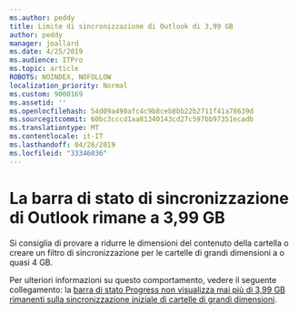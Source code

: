 ```yaml
---
ms.author: peddy
title: Limite di sincronizzazione di Outlook di 3,99 GB
author: peddy
manager: joallard
ms.date: 4/25/2019
ms.audience: ITPro
ms.topic: article
ROBOTS: NOINDEX, NOFOLLOW
localization_priority: Normal
ms.custom: 9000169
ms.assetid: ''
ms.openlocfilehash: 54d09a490afc4c9b8ceb8bb22b2711f41a78639d
ms.sourcegitcommit: 60bc3cccd1aa81340143cd27c597bb97351ecadb
ms.translationtype: MT
ms.contentlocale: it-IT
ms.lasthandoff: 04/26/2019
ms.locfileid: "33346036"
---
```

# <a name="outlook-sync-status-bar-remains-at-399-gb"></a>La barra di stato di sincronizzazione di Outlook rimane a 3,99 GB
Si consiglia di provare a ridurre le dimensioni del contenuto della cartella o creare un filtro di sincronizzazione per le cartelle di grandi dimensioni a o quasi 4 GB.

Per ulteriori informazioni su questo comportamento, vedere il seguente collegamento: la [barra di stato Progress non visualizza mai più di 3,99 GB rimanenti sulla sincronizzazione iniziale di cartelle di grandi dimensioni](https://support.microsoft.com/en-us/help/2738323/status-bar-progress-never-shows-more-than-3-99-gb-remaining-on-initial).